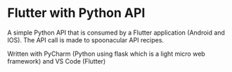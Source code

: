 # Flutter with Python API 

A simple Python API that is consumed by a Flutter application (Android and IOS).
The API call is made to spoonacular API recipes.

Written with PyCharm (Python using flask which is a light micro web framework) and VS Code (Flutter) 

